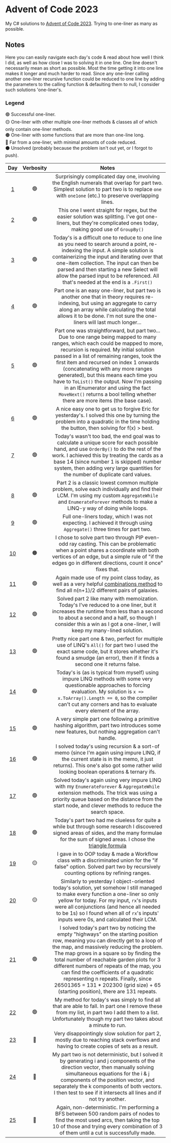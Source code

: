 # Advent of Code 2023
My C# solutions to [Advent of Code 2023](https://adventofcode.com/2023). Trying to one-liner as many as possible.

## Notes
Here you can easily navigate each day's code & read about how well I think I did, as well as how close I was to solving it in one line.
One line doesn't necessarily mean as short as possible. Most the time getting it into one line makes it longer and much harder to read.
Since any one-liner calling another one-liner recursive function could be reduced to one line by adding the parameters to the calling function & defaulting them to null, I consider such solutions 'one-liner's.

### Legend
🟢 Successful one-liner.<br>
🟡 One-liner with other multiple one-liner methods & classes all of which only contain one-liner methods.<br>
🟠 One-liner with some functions that are more than one-line long.<br>
🔴 Far from a one-liner, with minimal amounts of code reduced.<br>
⚫ Unsolved (probably because the problem isn't out yet, or I forgot to push).

| **Day** | **Verbosity** | **Notes** |
|:---:|:---:|:---:|
| [1](AdventOfCode2023/Day01.cs) | 🟢 | Surprisingly complicated day one, involving the English numerals that overlap for part two. Simplest solution to part two is to replace `one` with `one1one` (etc.) to preserve overlapping lines. |
| [2](AdventOfCode2023/Day02.cs) | 🟢 | This one I went straight for regex, but the easier solution was splitting. I've got one-liners, but they're complicated ones today, making good use of `GroupBy()` |
| [3](AdventOfCode2023/Day03.cs) | 🟢 | Today's is a difficult one to reduce to one line as you need to search around a point, re-indexing the input. A simple solution is containerizing the input and iterating over that one-item collection. The input can then be parsed and then starting a new Select will allow the parsed input to be referenced. All that's needed at the end is a `.First()` |
| [4](AdventOfCode2023/Day04.cs) | 🟢 | Part one is an easy one-liner, but part two is another one that in theory requires re-indexing, but using an aggregate to carry along an array while calculating the total allows it to be done. I'm not sure the one-liners will last much longer... |
| [5](AdventOfCode2023/Day05.cs) | 🟢 | Part one was straightforward, but part two... Due to one range being mapped to many ranges, which each could be mapped to more, recursion is required. My initial solution passed in a list of remaining ranges, took the first item and recursed on index 1 onwards (concatenating with any more ranges generated), but this means each time you have to `ToList()` the output. Now I'm passing in an IEnumerator and using the fact `MoveNext()` returns a bool telling whether there are more items (the base case). |
| [6](AdventOfCode2023/Day06.cs) | 🟢 | A nice easy one to get us to forgive Eric for yesterday's. I solved this one by turning the problem into a quadratic in the time holding the button, then solving for f(x) > best. |
| [7](AdventOfCode2023/Day07.cs) | 🟢 | Today's wasn't too bad, the end goal was to calculate a unique score for each possible hand, and use `OrderBy()` to do the rest of the work. I achieved this by treating the cards as a base 14 (since number 1 is skipped) number system, then adding very large quantities for the number of duplicate card values. |
| [8](AdventOfCode2023/Day08.cs) | 🟢 | Part 2 is a classic lowest common multiple problem, solve each individually and find their LCM. I'm using my custom `AggregateWhile` and `EnumerateForever` methods to make a LINQ-y way of doing while loops. |
| [9](AdventOfCode2023/Day09.cs) | 🟢 | Full one-liners today, which I was not expecting. I achieved it through using `Aggregate()` three times for part two. |
| [10](AdventOfCode2023/Day10.cs) | 🟠 | I chose to solve part two through PIP even-odd ray casting. This can be problematic when a point shares a coordinate with both vertices of an edge, but a simple rule of "if the edges go in different directions, count it once" fixes that. |
| [11](AdventOfCode2023/Day11.cs) | 🟢 | Again made use of my point class today, as well as a very helpful [combinations method](https://stackoverflow.com/a/33336576/13361257) to find all n(n+1)/2 different pairs of galaxies. |
| [12](AdventOfCode2023/Day12.cs) | 🟢 | Solved part 2 like many with memoization. Today's I've reduced to a one liner, but it increases the runtime from less than a second to about a second and a half, so though I consider this a win as I got a one-liner, I will keep my many-lined solution. |
| [13](AdventOfCode2023/Day13.cs) | 🟢 | Pretty nice part one & two, perfect for multiple use of LINQ's `All()` for part two I used the exact same code, but it stores whether it's found a smudge (an error), then if it finds a second one it returns false. |
| [14](AdventOfCode2023/Day14.cs) | 🟢 | Today's is (as is typical from myself) using impure LINQ methods with some very questionable approaches to forcing evaluation. My solution is `x => x.ToArray().Length == 0`, so the compiler can't cut any corners and has to evaluate every element of the array. |
| [15](AdventOfCode2023/Day15.cs) | 🟢 | A very simple part one following a primitive hashing algorithm, part two introduces some new features, but nothing aggregation can't handle. |
| [16](AdventOfCode2023/Day16.cs) | 🟢 | I solved today's using recursion & a sort-of memo (since I'm again using impure LINQ, if the current state is in the memo, it just returns). This one's also got some rather wild looking boolean operations & ternary ifs. |
| [17](AdventOfCode2023/Day17.cs) | 🟢 | Solved today's again using very impure LINQ with my `EnumerateForever` & `AggregateWhile` extension methods. The trick was using a priority queue based on the distance from the start node, and clever methods to reduce the search space.  |
| [18](AdventOfCode2023/Day18.cs) | 🟢 | Today's part two had me clueless for quite a while but through some research I discovered signed areas of sides, and the many formulae for the sum of signed areas. I chose the [triangle formula](https://en.wikipedia.org/wiki/Shoelace_formula#Triangle_formula) |
| [19](AdventOfCode2023/Day19.cs) | 🟡 | I gave in to OOP today & made a Workflow class with a discriminated union for the "if false" option. Solved part two by recursively counting options by refining ranges. |
| [20](AdventOfCode2023/Day20.cs) | 🟡 | Similarly to yesterday I object-oriented today's solution, yet somehow I still managed to make every function a one-liner so only yellow for today. For my input, `rx`'s inputs were all conjunctions (and hence all needed to be 1s) so I found when all of `rx`'s inputs' inputs were 0s, and calculated their LCM. |
| [21](AdventOfCode2023/Day21.cs) | 🟢 | I solved today's part two by noticing the empty "highways" on the starting position row, meaning you can directly get to a loop of the map, and massively reducing the problem. The map grows in a square so by finding the total number of reachable garden plots for 3 different numbers of repeats of the map, you can find the coefficients of a quadratic representing n repeats. Finally, since 26501365 = 131 * 202300 (grid size) + 65 (starting position), there are 131 repeats. |
| [22](AdventOfCode2023/Day22.cs) | 🟢 | My method for today's was simply to find all that are able to fall. In part one I remove these from my list, in part two I add them to a list. Unfortunately though my part two takes about a minute to run. |
| [23](AdventOfCode2023/Day23.cs) | 🔴 | Very disappointingly slow solution for part 2, mostly due to reaching stack overflows and having to create copies of sets as a result. |
| [24](AdventOfCode2023/Day24.cs) | 🔴 | My part two is not deterministic, but I solved it by generating i and j components of the direction vector, then manually solving simultaneous equations for the i & j components of the position vector, and separately the k components of both vectors. I then test to see if it intersects all lines and if not try another. |
| [25](AdventOfCode2023/Day25.cs) | 🔴 | Again, non-deterministic. I'm performing a BFS between 500 random pairs of nodes to find the most used arcs, then taking the top 10 of those and trying every combination of 3 of them until a cut is successfully made. |
